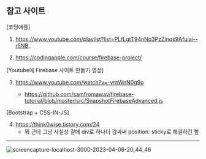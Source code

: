 ## 참고 사이트

[코딩애플]

1. https://www.youtube.com/playlist?list=PLfLgtT94nNq3PzZinqs9Afuiai--r5NB_

2. https://codingapple.com/course/firebase-project/

[Youtube에 Firebase 사이트 만들기 영상]

3. https://www.youtube.com/watch?v=-yrnWnN0g9o
	
    - https://github.com/samfromaway/firebase-tutorial/blob/master/src/SnapshotFirebaseAdvanced.js

[Bootstrap + CSS-IN-JS]

4. https://think0wise.tistory.com/24
	- 뭐 근데 그냥 사실상 겉에 div로 하나더 감싸써 position: sticky로 해결하긴 함

<hr>
	
![screencapture-localhost-3000-2023-04-06-20_44_46](https://user-images.githubusercontent.com/61799492/230367295-76bb2101-8130-4ec9-83a1-5341d8f163f2.png)
